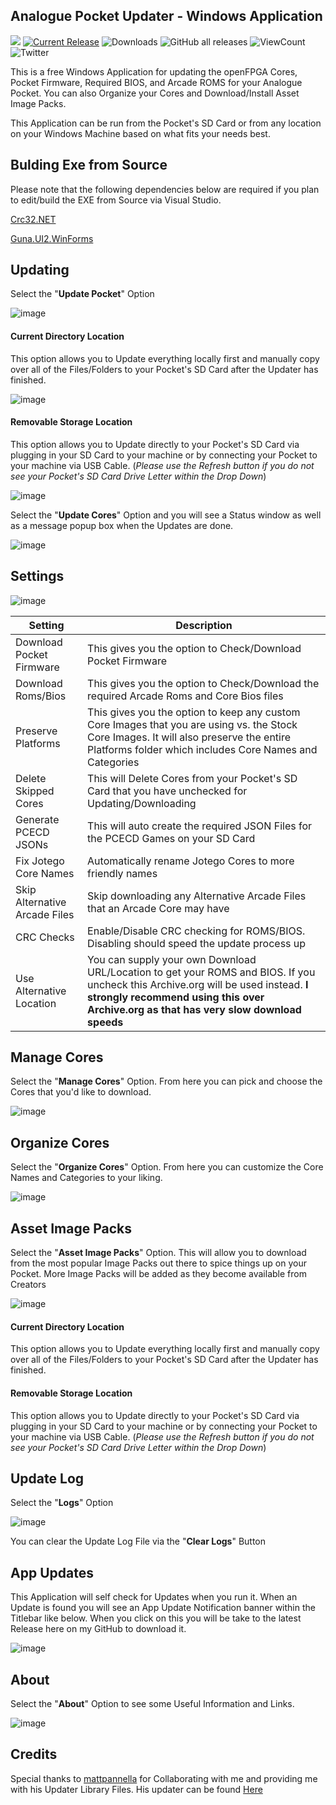 ## Analogue Pocket Updater - Windows Application ##
[![](https://img.shields.io/static/v1?label=Sponsor&message=%E2%9D%A4&logo=GitHub&color=%23fe8e86)](https://github.com/sponsors/RetroDriven) [![Current Release](https://img.shields.io/github/v/release/RetroDriven/Pocket_Updater?label=Current%20Release)](https://github.com/RetroDriven/Pocket_Updater/releases/latest) ![Downloads](https://img.shields.io/github/downloads/RetroDriven/Pocket_Updater/latest/total?label=Downloads) ![GitHub all releases](https://img.shields.io/github/downloads/RetroDriven/Pocket_Updater/total?label=Total%20Downloads) ![ViewCount](https://views.whatilearened.today/views/github/RetroDriven/Pocket_Updater.svg) ![Twitter](https://img.shields.io/twitter/url/https/twitter.com/RetroDriven.svg?style=social&label=Follow%20%40RetroDriven)

This is a free Windows Application for updating the openFPGA Cores, Pocket Firmware, Required BIOS, and Arcade ROMS for your Analogue Pocket. You can also Organize your Cores and Download/Install Asset Image Packs.

This Application can be run from the Pocket's SD Card or from any location on your Windows Machine based on what fits your needs best.

## Bulding Exe from Source ##
Please note that the following dependencies below are required if you plan to edit/build the EXE from Source via Visual Studio.

[Crc32.NET](https://www.nuget.org/packages/Crc32.NET)

[Guna.UI2.WinForms](https://www.nuget.org/packages/Guna.UI2.WinForms)

## Updating ##

Select the "**Update Pocket**" Option

![image](https://github.com/RetroDriven/Pocket_Updater/blob/master/Sceenshots/Main.png)

#### Current Directory Location
This option allows you to Update everything locally first and manually copy over all of the Files/Folders to your Pocket's SD Card after the Updater has finished. 

![image](https://github.com/RetroDriven/Pocket_Updater/blob/master/Sceenshots/Update.png)

#### Removable Storage Location
This option allows you to Update directly to your Pocket's SD Card via plugging in your SD Card to your machine or by connecting your Pocket to your machine via USB Cable. (*Please use the Refresh button if you do not see your Pocket's SD Card Drive Letter within the Drop Down*)

![image](https://github.com/RetroDriven/Pocket_Updater/blob/master/Sceenshots/Update_Pocket.png)

Select the "**Update Cores**" Option and you will see a Status window as well as a message popup box when the Updates are done.

![image](https://github.com/RetroDriven/Pocket_Updater/blob/master/Sceenshots/Updates_Complete.png)

## Settings ##

![image](https://github.com/RetroDriven/Pocket_Updater/blob/master/Sceenshots/Settings.png)

| Setting                                | Description                                                                                                                                                                                                                                                                      |
|----------------------------------------|----------------------------------------------------------------------------------------------------------------------------------------------------------------------------------------------------------------------------------------------------------------------------------|
| Download Pocket Firmware               | This gives you the option to Check/Download Pocket Firmware                                                                                                                                                                                                                             |
| Download Roms/Bios                     | This gives you the option to Check/Download the required Arcade Roms and Core Bios files                                                                                                                                                                                                                             |
| Preserve Platforms                     | This gives you the option to keep any custom Core Images that you are using vs. the Stock Core Images. It will also preserve the entire Platforms folder which includes Core Names and Categories                                                                                                                                                                                                                             |
| Delete Skipped Cores                   | This will Delete Cores from your Pocket's SD Card that you have unchecked for Updating/Downloading                                                                                                                                                                                                                             |
| Generate PCECD JSONs                   | This will auto create the required JSON Files for the PCECD Games on your SD Card                                                                                                                                                                                                                             |
| Fix Jotego Core Names                  | Automatically rename Jotego Cores to more friendly names                                                                                                                                                                                                                             |
| Skip Alternative Arcade Files          | Skip downloading any Alternative Arcade Files that an Arcade Core may have                                                                                                                                                                                                                             |
| CRC Checks                             | Enable/Disable CRC checking for ROMS/BIOS. Disabling should speed the update process up                                                                                                                                                                                                                             |
| Use Alternative Location               | You can supply your own Download URL/Location to get your ROMS and BIOS. If you uncheck this Archive.org will be used instead. **I strongly recommend using this over Archive.org as that has very slow download speeds** 

## Manage Cores ##
Select the "**Manage Cores**" Option. From here you can pick and choose the Cores that you'd like to download.

![image](https://github.com/RetroDriven/Pocket_Updater/blob/master/Sceenshots/Manage_Cores.png)

## Organize Cores ##
Select the "**Organize Cores**" Option. From here you can customize the Core Names and Categories to your liking.

![image](https://github.com/RetroDriven/Pocket_Updater/blob/master/Sceenshots/Organize_Cores.png)

## Asset Image Packs ##
Select the "**Asset Image Packs**" Option. This will allow you to download from the most popular Image Packs out there to spice things up on your Pocket. More Image Packs will be added as they become available from Creators

![image](https://github.com/RetroDriven/Pocket_Updater/blob/master/Sceenshots/Image_Packs.png)

#### Current Directory Location
This option allows you to Update everything locally first and manually copy over all of the Files/Folders to your Pocket's SD Card after the Updater has finished. 

#### Removable Storage Location
This option allows you to Update directly to your Pocket's SD Card via plugging in your SD Card to your machine or by connecting your Pocket to your machine via USB Cable. (*Please use the Refresh button if you do not see your Pocket's SD Card Drive Letter within the Drop Down*)

## Update Log ##
Select the "**Logs**" Option

![image](https://github.com/RetroDriven/Pocket_Updater/blob/master/Sceenshots/Update_Log.png)

You can clear the Update Log File via the "**Clear Logs**" Button

## App Updates ##
This Application will self check for Updates when you run it. When an Update is found you will see an App Update Notification banner within the Titlebar like below. When you click on this you will be take to the latest Release here on my GitHub to download it.

![image](https://github.com/RetroDriven/Pocket_Updater/blob/master/Sceenshots/Updates_Found.png)

## About
Select the "**About**" Option to see some Useful Information and Links.

![image](https://github.com/RetroDriven/Pocket_Updater/blob/master/Sceenshots/About.png)

## Credits ##
Special thanks to [mattpannella](https://github.com/mattpannella) for Collaborating with me and providing me with his Updater Library Files. His updater can be found [Here](https://github.com/mattpannella/pocket_core_autoupdate_net)
